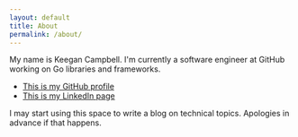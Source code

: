 ```yaml
---
layout: default
title: About
permalink: /about/
---
```


My name is Keegan Campbell. I'm currently a software engineer at GitHub working on Go libraries and frameworks.

- [This is my GitHub profile](https://github.com/kfcampbell)
- [This is my LinkedIn page](https://www.linkedin.com/in/kfcampbell/)

I may start using this space to write a blog on technical topics. Apologies in advance if that happens.